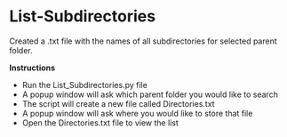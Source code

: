 # List-Subdirectories
Created a .txt file with the names of all subdirectories for selected parent folder.

__Instructions__
- Run the List_Subdirectories.py file
- A popup window will ask which parent folder you would like to search
- The script will create a new file called Directories.txt
- A popup window will ask where you would like to store that file
- Open the Directories.txt file to view the list